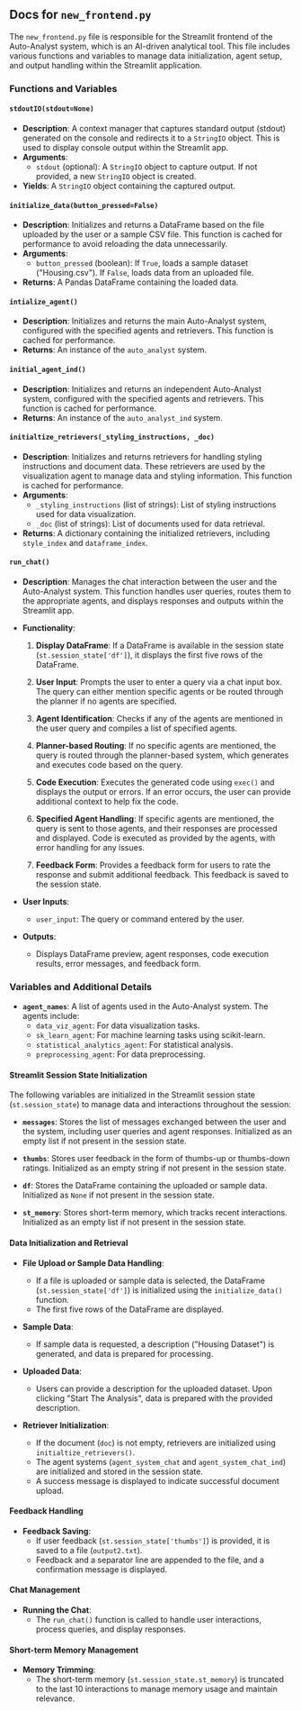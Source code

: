 ## Docs for `new_frontend.py`

The `new_frontend.py` file is responsible for the Streamlit frontend of the Auto-Analyst system, which is an AI-driven analytical tool. This file includes various functions and variables to manage data initialization, agent setup, and output handling within the Streamlit application.

### Functions and Variables

#### `stdoutIO(stdout=None)`

- **Description**: A context manager that captures standard output (stdout) generated on the console and redirects it to a `StringIO` object. This is used to display console output within the Streamlit app.
- **Arguments**:
  - `stdout` (optional): A `StringIO` object to capture output. If not provided, a new `StringIO` object is created.
- **Yields**: A `StringIO` object containing the captured output.

#### `initialize_data(button_pressed=False)`

- **Description**: Initializes and returns a DataFrame based on the file uploaded by the user or a sample CSV file. This function is cached for performance to avoid reloading the data unnecessarily.
- **Arguments**:
  - `button_pressed` (boolean): If `True`, loads a sample dataset ("Housing.csv"). If `False`, loads data from an uploaded file.
- **Returns**: A Pandas DataFrame containing the loaded data.

#### `intialize_agent()`

- **Description**: Initializes and returns the main Auto-Analyst system, configured with the specified agents and retrievers. This function is cached for performance.
- **Returns**: An instance of the `auto_analyst` system.

#### `initial_agent_ind()`

- **Description**: Initializes and returns an independent Auto-Analyst system, configured with the specified agents and retrievers. This function is cached for performance.
- **Returns**: An instance of the `auto_analyst_ind` system.

#### `initialtize_retrievers(_styling_instructions, _doc)`

- **Description**: Initializes and returns retrievers for handling styling instructions and document data. These retrievers are used by the visualization agent to manage data and styling information. This function is cached for performance.
- **Arguments**:
  - `_styling_instructions` (list of strings): List of styling instructions used for data visualization.
  - `_doc` (list of strings): List of documents used for data retrieval.
- **Returns**: A dictionary containing the initialized retrievers, including `style_index` and `dataframe_index`.

#### `run_chat()`

- **Description**: Manages the chat interaction between the user and the Auto-Analyst system. This function handles user queries, routes them to the appropriate agents, and displays responses and outputs within the Streamlit app.

- **Functionality**:
  1. **Display DataFrame**: If a DataFrame is available in the session state (`st.session_state['df']`), it displays the first five rows of the DataFrame.
  
  2. **User Input**: Prompts the user to enter a query via a chat input box. The query can either mention specific agents or be routed through the planner if no agents are specified.
  
  3. **Agent Identification**: Checks if any of the agents are mentioned in the user query and compiles a list of specified agents. 
  
  4. **Planner-based Routing**: If no specific agents are mentioned, the query is routed through the planner-based system, which generates and executes code based on the query.
  
  5. **Code Execution**: Executes the generated code using `exec()` and displays the output or errors. If an error occurs, the user can provide additional context to help fix the code.
  
  6. **Specified Agent Handling**: If specific agents are mentioned, the query is sent to those agents, and their responses are processed and displayed. Code is executed as provided by the agents, with error handling for any issues.
  
  7. **Feedback Form**: Provides a feedback form for users to rate the response and submit additional feedback. This feedback is saved to the session state.

- **User Inputs**:
  - `user_input`: The query or command entered by the user.

- **Outputs**:
  - Displays DataFrame preview, agent responses, code execution results, error messages, and feedback form.


### Variables and Additional Details

- **`agent_names`**: A list of agents used in the Auto-Analyst system. The agents include:
  - `data_viz_agent`: For data visualization tasks.
  - `sk_learn_agent`: For machine learning tasks using scikit-learn.
  - `statistical_analytics_agent`: For statistical analysis.
  - `preprocessing_agent`: For data preprocessing.


#### Streamlit Session State Initialization

The following variables are initialized in the Streamlit session state (`st.session_state`) to manage data and interactions throughout the session:

- **`messages`**: Stores the list of messages exchanged between the user and the system, including user queries and agent responses. Initialized as an empty list if not present in the session state.
  
- **`thumbs`**: Stores user feedback in the form of thumbs-up or thumbs-down ratings. Initialized as an empty string if not present in the session state.
  
- **`df`**: Stores the DataFrame containing the uploaded or sample data. Initialized as `None` if not present in the session state.
  
- **`st_memory`**: Stores short-term memory, which tracks recent interactions. Initialized as an empty list if not present in the session state.

#### Data Initialization and Retrieval

- **File Upload or Sample Data Handling**:
  - If a file is uploaded or sample data is selected, the DataFrame (`st.session_state['df']`) is initialized using the `initialize_data()` function.
  - The first five rows of the DataFrame are displayed.

- **Sample Data**:
  - If sample data is requested, a description ("Housing Dataset") is generated, and data is prepared for processing.
  
- **Uploaded Data**:
  - Users can provide a description for the uploaded dataset. Upon clicking "Start The Analysis", data is prepared with the provided description.

- **Retriever Initialization**:
  - If the document (`doc`) is not empty, retrievers are initialized using `initialtize_retrievers()`.
  - The agent systems (`agent_system_chat` and `agent_system_chat_ind`) are initialized and stored in the session state.
  - A success message is displayed to indicate successful document upload.

#### Feedback Handling

- **Feedback Saving**:
  - If user feedback (`st.session_state['thumbs']`) is provided, it is saved to a file (`output2.txt`).
  - Feedback and a separator line are appended to the file, and a confirmation message is displayed.
  
#### Chat Management

- **Running the Chat**:
  - The `run_chat()` function is called to handle user interactions, process queries, and display responses.

#### Short-term Memory Management

- **Memory Trimming**:
  - The short-term memory (`st.session_state.st_memory`) is truncated to the last 10 interactions to manage memory usage and maintain relevance.

